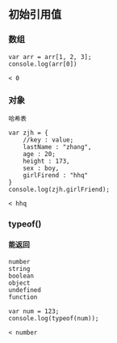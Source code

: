 ## 初始引用值
### 数组

    var arr = arr[1, 2, 3];
    console.log(arr[0])
    
    < 0
### 对象
    哈希表

    var zjh = {
        //key : value;
        lastName : "zhang",
        age : 20;
        height : 173,
        sex : boy,
        girlFirend : "hhq"
    }
    console.log(zjh.girlFriend);
    
    < hhq
    
### typeof()
#### 能返回 
    number        
    string
    boolean
    object
    undefined
    function

    var num = 123;
    console.log(typeof(num));
    
    < number
